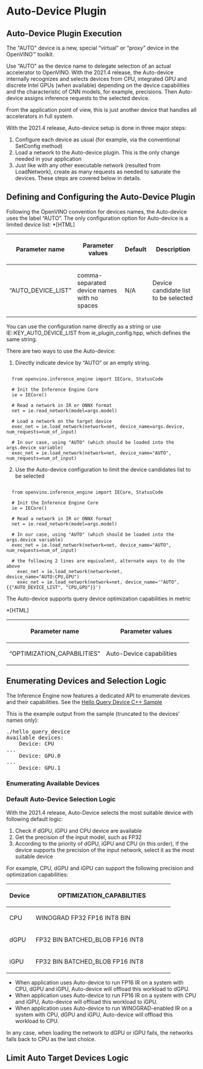 

# Auto-Device Plugin

## Auto-Device Plugin Execution
The "AUTO" device is a new, special “virtual” or “proxy” device in the OpenVINO™ toolkit.

Use “AUTO” as the device name to delegate selection of an actual accelerator to OpenVINO. With the 2021.4 release, the Auto-device internally recognizes and selects devices from CPU, integrated GPU and discrete Intel GPUs (when available) depending on the device capabilities and the characteristic of CNN models, for example, precisions. Then Auto-device assigns inference requests to the selected device.

From the application point of view, this is just another device that handles all accelerators in full system.

With the 2021.4 release, Auto-device setup is done in three major steps:

1. Configure each device as usual (for example, via the conventional SetConfig method)
2. Load a network to the Auto-device plugin. This is the only change needed in your application
3. Just like with any other executable network (resulted from LoadNetwork), create as many requests as needed to saturate the devices. These steps are covered below in details.

## Defining and Configuring the Auto-Device Plugin
Following the OpenVINO convention for devices names, the Auto-device uses the label “AUTO”. The only configuration option for Auto-device is a limited device list:
*[HTML]
<table class="table">
<colgroup>
<col style="width: 17%" />
<col style="width: 41%" />
<col style="width: 7%" />
<col style="width: 35%" />
</colgroup>
<thead>
<tr class="row-odd"><th class="head"><p>Parameter name</p></th>
<th class="head"><p>Parameter values</p></th>
<th class="head"><p>Default</p></th>
<th class="head"><p>Description</p></th>
</tr>
</thead>
<tbody>
<tr class="row-even"><td><p>“AUTO_DEVICE_LIST”</p></td>
<td><p>comma-separated device names with no spaces</p></td>
<td><p>N/A</p></td>
<td><p>Device candidate list to be selected</p></td>
</tr>
</tbody>
</table>

You can use the configuration name directly as a string or use IE::KEY_AUTO_DEVICE_LIST from ie_plugin_config.hpp, which defines the same string.

There are two ways to use the Auto-device:
1. Directly indicate device by “AUTO” or an empty string.
<pre><code>
  from openvino.inference_engine import IECore, StatusCode

  # Init the Inference Engine Core
  ie = IECore()

  # Read a network in IR or ONNX format
  net = ie.read_network(model=args.model)

  # Load a network on the target device
  exec_net = ie.load_network(network=net, device_name=args.device, num_requests=num_of_input)
  
  # In our case, using "AUTO" (which should be loaded into the args.device variable)
  exec_net = ie.load_network(network=net, device_name="AUTO", num_requests=num_of_input)
</code></pre>

2. Use the Auto-device configuration to limit the device candidates list to be selected
<pre><code>
  from openvino.inference_engine import IECore, StatusCode

  # Init the Inference Engine Core
  ie = IECore()

  # Read a network in IR or ONNX format
  net = ie.read_network(model=args.model)

  # In our case, using "AUTO" (which should be loaded into the args.device variable)
  exec_net = ie.load_network(network=net, device_name="AUTO", num_requests=num_of_input)
  
  # the following 2 lines are equivalent, alternate ways to do the above
    exec_net = ie.load_network(network=net, device_name="AUTO:CPU,GPU")
    exec_net = ie.load_network(network=net, device_name='"AUTO", {{"AUTO_DEVICE_LIST", "CPU,GPU"}}') 
</code></pre>

The Auto-device supports query device optimization capabilities in metric

*[HTML]
<table class="table">
<colgroup>
<col style="width: 53%" />
<col style="width: 47%" />
</colgroup>
<thead>
<tr class="row-odd"><th class="head"><p>Parameter name</p></th>
<th class="head"><p>Parameter values</p></th>
</tr>
</thead>
<tbody>
<tr class="row-even"><td><p>“OPTIMIZATION_CAPABILITIES”</p></td>
<td><p>Auto-Device capabilities</p></td>
</tr>
</tbody>
</table>

## Enumerating Devices and Selection Logic

The Inference Engine now features a dedicated API to enumerate devices and their capabilities. See the [Hello Query Device C++ Sample](https://docs.openvinotoolkit.org/latest/openvino_inference_engine_samples_hello_query_device_README.html)

This is the example output from the sample (truncated to the devices’ names only):</p>
<pre class="highlight literal-block"><span></span><span class="p">.</span><span class="o">/</span><span class="n">hello_query_device</span>
<span class="n">Available</span> <span class="nl">devices</span><span class="p">:</span>
    <span class="nl">Device</span><span class="p">:</span> <span class="n">CPU</span>
<span class="p">...</span>
    <span class="nl">Device</span><span class="p">:</span> <span class="n">GPU</span><span class="mf">.0</span>
<span class="p">...</span>
    <span class="nl">Device</span><span class="p">:</span> <span class="n">GPU</span><span class="mf">.1</span></pre>


### Enumerating Available Devices

### Default Auto-Device Selection Logic
With the 2021.4 release, Auto-Device selects the most suitable device with following default logic:
1. Check if dGPU, iGPU and CPU device are available
2. Get the precision of the input model, such as FP32
3. According to the priority of dGPU, iGPU and CPU (in this order), if the device supports the precision of the input network, select it as the most suitable device

For example, CPU, dGPU and iGPU can support the following precision and optimization capabilities:

<table class="table">
<colgroup>
<col style="width: 16%" />
<col style="width: 84%" />
</colgroup>
<thead>
<tr class="row-odd"><th class="head"><p>Device</p></th>
<th class="head"><p>OPTIMIZATION_CAPABILITIES</p></th>
</tr>
</thead>
<tbody>
<tr class="row-even"><td><p>CPU</p></td>
<td><p>WINOGRAD FP32 FP16 INT8 BIN</p></td>
</tr>
<tr class="row-odd"><td><p>dGPU</p></td>
<td><p>FP32 BIN BATCHED_BLOB FP16 INT8</p></td>
</tr>
<tr class="row-even"><td><p>iGPU</p></td>
<td><p>FP32 BIN BATCHED_BLOB FP16 INT8</p></td>
</tr>
</tbody>
</table>

* When application uses Auto-device to run FP16 IR on a system with CPU, dGPU and iGPU, Auto-device will offload this workload to dGPU.
* When application uses Auto-device to run FP16 IR on a system with CPU and iGPU, Auto-device will offload this workload to iGPU.
* When application uses Auto-device to run WINOGRAD-enabled IR on a system with CPU, dGPU and iGPU, Auto-device will offload this workload to CPU.

In any case, when loading the network to dGPU or iGPU fails, the networks falls back to CPU as the last choice.

## Limit Auto Target Devices Logic

